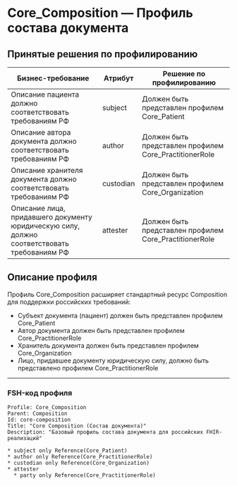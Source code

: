 # Core_Composition — Профиль состава документа

## Принятые решения по профилированию

| Бизнес-требование | Атрибут | Решение по профилированию |
|-------------------|---------|---------------------------|
| Описание пациента должно соответствовать требованиям РФ | subject | Должен быть представлен профилем Core_Patient |
| Описание автора документа должно соответствовать требованиям РФ | author | Должен быть представлен профилем Core_PractitionerRole |
| Описание хранителя документа должно соответствовать требованиям РФ | custodian | Должен быть представлен профилем Core_Organization |
| Описание лица, придавшего документу юридическую силу, должно соответствовать требованиям РФ | attester | Должен быть представлен профилем Core_PractitionerRole |

## Описание профиля

Профиль Core_Composition расширяет стандартный ресурс Composition для поддержки российских требований:
- Субъект документа (пациент) должен быть представлен профилем Core_Patient
- Автор документа должен быть представлен профилем Core_PractitionerRole
- Хранитель документа должен быть представлен профилем Core_Organization
- Лицо, придавшее документу юридическую силу, должно быть представлено профилем Core_PractitionerRole

---

### FSH-код профиля

```fsh
Profile: Core_Composition
Parent: Composition
Id: core-composition
Title: "Core Composition (Состав документа)"
Description: "Базовый профиль состава документа для российских FHIR-реализаций"

* subject only Reference(Core_Patient)
* author only Reference(Core_PractitionerRole)
* custodian only Reference(Core_Organization)
* attester
  * party only Reference(Core_PractitionerRole)
``` 